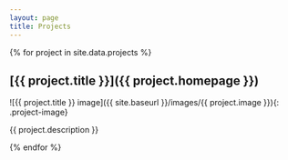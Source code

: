 ```yaml
---
layout: page
title: Projects
---
```


{% for project in site.data.projects %}
<section class="project" markdown="1">

## [{{ project.title }}]({{ project.homepage }})
![{{ project.title }} image]({{ site.baseurl }}/images/{{ project.image }}){: .project-image}

{{ project.description }}

</section>
{% endfor %}
